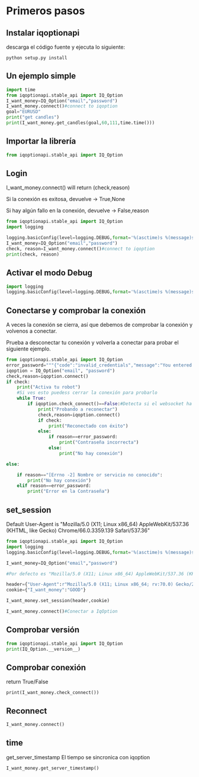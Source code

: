 # Primeros pasos

## Instalar iqoptionapi

descarga el código fuente y ejecuta lo siguiente:

```
python setup.py install
```

## Un ejemplo simple

```python
import time
from iqoptionapi.stable_api import IQ_Option
I_want_money=IQ_Option("email","password")
I_want_money.connect()#connect to iqoption
goal="EURUSD"
print("get candles")
print(I_want_money.get_candles(goal,60,111,time.time()))
```

## Importar la librería

```python
from iqoptionapi.stable_api import IQ_Option
```

## Login

I_want_money.connect() will return (check,reason)

Si la conexión es exitosa, devuelve -> True,None

Si hay algún fallo en la conexión, devuelve -> False,reason

```python
from iqoptionapi.stable_api import IQ_Option
import logging

logging.basicConfig(level=logging.DEBUG,format='%(asctime)s %(message)s')
I_want_money=IQ_Option("email","password")
check, reason=I_want_money.connect()#connect to iqoption
print(check, reason)
```

## Activar el modo Debug

```python
import logging
logging.basicConfig(level=logging.DEBUG,format='%(asctime)s %(message)s')
```

## Conectarse y comprobar la conexión

A veces la conexión se cierra, así que debemos de comprobar la conexión y
volvenos a conectar.

Prueba a desconectar tu conexión y volverla a conectar para probar el siguiente
ejemplo.

```python
from iqoptionapi.stable_api import IQ_Option
error_password="""{"code":"invalid_credentials","message":"You entered the wrong credentials. Please check that the login/password is correct."}"""
iqoption = IQ_Option("email", "password")
check,reason=iqoption.connect()
if check:
    print("Activa tu robot")
    #Si ves esto puedess cerrar la conexión para probarlo
    while True:
        if iqoption.check_connect()==False:#Detecta si el websocket ha sido cerrado
            print("Probando a reconectar")
            check,reason=iqoption.connect()
            if check:
                print("Reconectado con éxito")
            else:
                if reason==error_password:
                    print("Contraseña incorrecta")
                else:
                    print("No hay conexión")

else:

    if reason=="[Errno -2] Nombre or servicio no conocido":
        print("No hay conexión")
    elif reason==error_password:
        print("Error en la Contraseña")
```

## set_session

Default User-Agent is "Mozilla/5.0 (X11; Linux x86_64) AppleWebKit/537.36 (KHTML, like Gecko) Chrome/66.0.3359.139 Safari/537.36"

```python
from iqoptionapi.stable_api import IQ_Option
import logging
logging.basicConfig(level=logging.DEBUG,format='%(asctime)s %(message)s')

I_want_money=IQ_Option("email","password")

#Por defecto es "Mozilla/5.0 (X11; Linux x86_64) AppleWebKit/537.36 (KHTML, like Gecko) Chrome/66.0.3359.139 Safari/537.36"

header={"User-Agent":r"Mozilla/5.0 (X11; Linux x86_64; rv:70.0) Gecko/20100101 Firefox/70.0"}
cookie={"I_want_money":"GOOD"}

I_want_money.set_session(header,cookie)

I_want_money.connect()#Conectar a IqOption
```

## Comprobar versión

```python
from iqoptionapi.stable_api import IQ_Option
print(IQ_Option.__version__)
```

## Comprobar conexión

return True/False

```
print(I_want_money.check_connect())
```

## Reconnect

```python
I_want_money.connect()
```

## time

get_server_timestamp
El tiempo se sincronica con iqoption

```python
I_want_money.get_server_timestamp()
```
